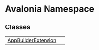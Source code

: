 # Avalonia Namespace






## Classes
<table><tr><td><a href="T_Avalonia_AppBuilderExtension">AppBuilderExtension</a></td><td> </td></tr></table>